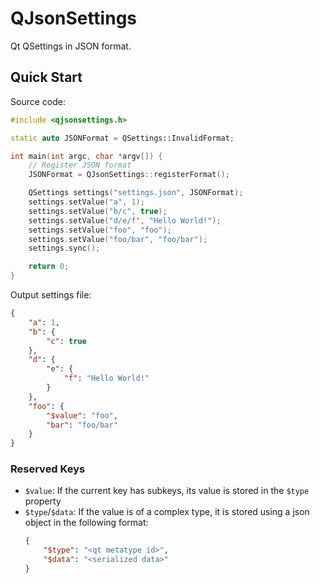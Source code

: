 # QJsonSettings

Qt QSettings in JSON format.

## Quick Start

Source code:

```cpp
#include <qjsonsettings.h>

static auto JSONFormat = QSettings::InvalidFormat;

int main(int argc, char *argv[]) {
    // Register JSON format
    JSONFormat = QJsonSettings::registerFormat();

    QSettings settings("settings.json", JSONFormat);
    settings.setValue("a", 1);
    settings.setValue("b/c", true);
    settings.setValue("d/e/f", "Hello World!");
    settings.setValue("foo", "foo");
    settings.setValue("foo/bar", "foo/bar");
    settings.sync();

    return 0;
}
```

Output settings file:

```json
{
    "a": 1,
    "b": {
        "c": true
    },
    "d": {
        "e": {
            "f": "Hello World!"
        }
    },
    "foo": {
        "$value": "foo",
        "bar": "foo/bar"
    }
}
```

### Reserved Keys

- `$value`: If the current key has subkeys, its value is stored in the `$type` property
- `$type`/`$data`: If the value is of a complex type, it is stored using a json object in the following format:
    ```json
    {
        "$type": "<qt metatype id>",
        "$data": "<serialized data>"
    }
    ```